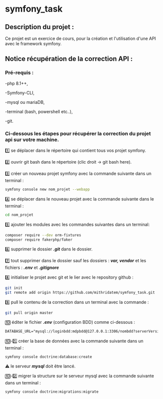 # symfony_task
## Description du projet :

Ce projet est un exercice de cours, pour la création et l'utilisation d'une API avec le framework symfony.

## Notice récupération de la correction API :
### Pré-requis :

-php 8.1++,

-Symfony-CLI,

-mysql ou mariaDB,

-terminal (bash, powershell etc..),

-git.

### Ci-dessous les étapes pour récupérer la correction du projet api sur votre machine.

1️⃣ se déplacer dans le répertoire qui contient tous vos projet symfony.

2️⃣ ouvrir git bash dans le répertoire (clic droit -> git bash here).

3️⃣ créer un nouveau projet symfony avec la commande suivante dans un terminal :
```bash
symfony console new nom_projet --webapp
```

4️⃣ se déplacer dans le nouveau projet avec la commande suivante dans le terminal :
```bash
cd nom_projet
```
5️⃣ ajouter les modules avec les commandes suivantes dans un terminal:
```bash
composer require --dev orm-fixtures
composer require fakerphp/faker
```
6️⃣ supprimer le dossier ***.git*** dans le dossier.

7️⃣ tout supprimer dans le dossier sauf les dossiers : ***var, vendor*** et les fichiers : ***.env*** et ***.gitignore***

8️⃣ initialiser le projet avec git et le lier avec le repository github :
```bash
git init
git remote add origin https://github.com/mithridatem/symfony_task.git
```
9️⃣ pull le contenu de la correction dans un terminal avec la commande :
```bash
git pull origin master
```
🔟 éditer le fichier ***.env*** (configuration BDD) comme ci-dessous :
```txt
DATABASE_URL="mysql://loginbdd:mdpbdd@127.0.0.1:3306/nombdd?serverVersion=8&charset=utf8mb4"
```
🔟-1️⃣ créer la base de données avec la commande suivante dans un terminal :
```bash
symfony console doctrine:database:create
```
⚠️ le serveur ***mysql*** doit être lancé.

🔟-2️⃣ migrer la structure sur le serveur mysql avec la commande suivante dans un terminal :
```bash
symfony console doctrine:migrations:migrate
```

